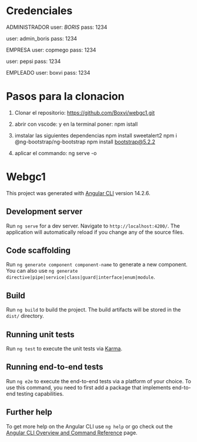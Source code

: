 # Credenciales
ADMINISTRADOR
user: _BORIS_
pass: 1234

user: admin_boris
pass: 1234


EMPRESA
user: copmego
pass: 1234

user: pepsi
pass: 1234


EMPLEADO
user: boxvi
pass: 1234

# Pasos para la clonacion
1) Clonar el repositorio: https://github.com/Boxvi/webgc1.git

2) abrir con vscode: y en la terminal poner: npm istall

3) imstalar las siguientes dependencias 
npm install sweetalert2
npm i @ng-bootstrap/ng-bootstrap
npm install bootstrap@5.2.2

4) aplicar el commando: ng serve -o


# Webgc1

This project was generated with [Angular CLI](https://github.com/angular/angular-cli) version 14.2.6.

## Development server

Run `ng serve` for a dev server. Navigate to `http://localhost:4200/`. The application will automatically reload if you change any of the source files.

## Code scaffolding

Run `ng generate component component-name` to generate a new component. You can also use `ng generate directive|pipe|service|class|guard|interface|enum|module`.

## Build

Run `ng build` to build the project. The build artifacts will be stored in the `dist/` directory.

## Running unit tests

Run `ng test` to execute the unit tests via [Karma](https://karma-runner.github.io).

## Running end-to-end tests

Run `ng e2e` to execute the end-to-end tests via a platform of your choice. To use this command, you need to first add a package that implements end-to-end testing capabilities.

## Further help

To get more help on the Angular CLI use `ng help` or go check out the [Angular CLI Overview and Command Reference](https://angular.io/cli) page.
